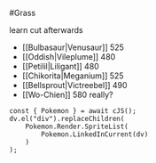#Grass 

learn cut afterwards

- [[Bulbasaur|Venusaur]] 525
- [[Oddish|Vileplume]] 480
- [[Petilil|Liligant]] 480
- [[Chikorita|Meganium]] 525
- [[Bellsprout|Victreebel]] 490
- [[Wo-Chien]] 580 really?


```dataviewjs
const { Pokemon } = await cJS();
dv.el("div").replaceChildren(
	Pokemon.Render.SpriteList(
		Pokemon.LinkedInCurrent(dv)
	)
);
```
